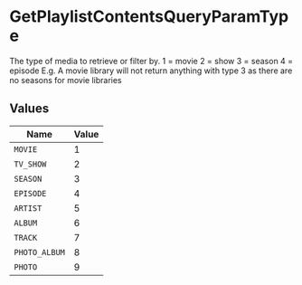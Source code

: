 # GetPlaylistContentsQueryParamType

The type of media to retrieve or filter by.
1 = movie
2 = show
3 = season
4 = episode
E.g. A movie library will not return anything with type 3 as there are no seasons for movie libraries



## Values

| Name          | Value         |
| ------------- | ------------- |
| `MOVIE`       | 1             |
| `TV_SHOW`     | 2             |
| `SEASON`      | 3             |
| `EPISODE`     | 4             |
| `ARTIST`      | 5             |
| `ALBUM`       | 6             |
| `TRACK`       | 7             |
| `PHOTO_ALBUM` | 8             |
| `PHOTO`       | 9             |